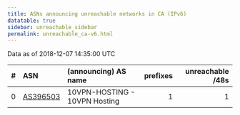 ```yaml
---
title: ASNs announcing unreachable networks in CA (IPv6)
datatable: true
sidebar: unreachable_sidebar
permalink: unreachable_ca-v6.html
---
```


Data as of 2018-12-07 14:35:00 UTC


<div class="datatable-begin"></div>

|   # | ASN                                      | (announcing) AS name          |   prefixes |   unreachable /48s |
|----:|:-----------------------------------------|:------------------------------|-----------:|-------------------:|
|   0 | [AS396503](unreachable_AS396503-v6.html) | 10VPN-HOSTING - 10VPN Hosting |          1 |                  1 |

<div class="datatable-end"></div>